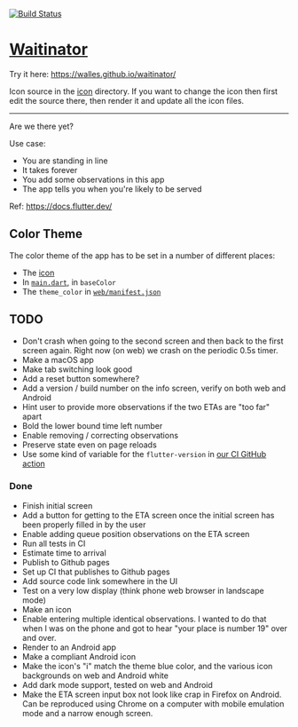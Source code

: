 <a href="https://github.com/walles/waitinator/actions"><img src="https://github.com/walles/waitinator/workflows/test-and-deploy/badge.svg" alt="Build Status"></a>

# [Waitinator](https://walles.github.io/waitinator/)

Try it here: <https://walles.github.io/waitinator/>

Icon source in the [icon](icon) directory. If you want to change the icon then
first edit the source there, then render it and update all the icon files.

---

Are we there yet?

Use case:

- You are standing in line
- It takes forever
- You add some observations in this app
- The app tells you when you're likely to be served

Ref: <https://docs.flutter.dev/>

## Color Theme

The color theme of the app has to be set in a number of different places:

- The [icon](icon/)
- In [`main.dart`](lib/main.dart), in `baseColor`
- The `theme_color` in [`web/manifest.json`](web/manifest.json)

## TODO

- Don't crash when going to the second screen and then back to the first screen
  again. Right now (on web) we crash on the periodic 0.5s timer.
- Make a macOS app
- Make tab switching look good
- Add a reset button somewhere?
- Add a version / build number on the info screen, verify on both web and
  Android
- Hint user to provide more observations if the two ETAs are "too far" apart
- Bold the lower bound time left number
- Enable removing / correcting observations
- Preserve state even on page reloads
- Use some kind of variable for the `flutter-version` in [our CI GitHub action](/.github/workflows/test-and-deploy.yaml)

### Done

- Finish initial screen
- Add a button for getting to the ETA screen once the initial screen has been
  properly filled in by the user
- Enable adding queue position observations on the ETA screen
- Run all tests in CI
- Estimate time to arrival
- Publish to Github pages
- Set up CI that publishes to Github pages
- Add source code link somewhere in the UI
- Test on a very low display (think phone web browser in landscape mode)
- Make an icon
- Enable entering multiple identical observations. I wanted to do that when I
  was on the phone and got to hear "your place is number 19" over and over.
- Render to an Android app
- Make a compliant Android icon
- Make the icon's "i" match the theme blue color, and the various icon
  backgrounds on web and Android white
- Add dark mode support, tested on web and Android
- Make the ETA screen input box not look like crap in Firefox on Android. Can be
  reproduced using Chrome on a computer with mobile emulation mode and a narrow
  enough screen.
